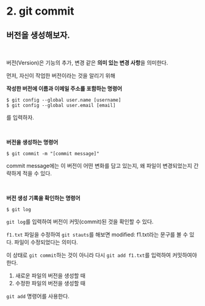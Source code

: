 # 2. git commit

## 버전을 생성해보자.

<br>

버전(Version)은 기능의 추가, 변경 같은 **의미 있는 변경 사항**을 의미한다.

먼저, 자신이 작업한 버전이라는 것을 알리기 위해

**작성한 버전에 이름과 이메일 주소를 포함하는 명령어**
```
$ git config --global user.name [username]
$ git config --global user.email [email]
```
를 입력하자.

<br>


**버전을 생성하는 명령어**
```
$ git commit -m "[commit message]"
```
commit message에는 이 버전이 어떤 변화를 담고 있는지, 왜 파일이 변경되었는지 간략하게 적을 수 있다.

<br>


**버전 생성 기록을 확인하는 명령어**


```
$ git log
```
`git log`를 입력하여 버전이 커밋(commit)된 것을 확인할 수 있다.

`f1.txt` 파일을 수정하여 `git stauts`를 해보면 modified: f1.txt라는 문구를 볼 수 있다. 파일이 수정되었다는 의미다.
 
이 상태로 `git commit`하는 것이 아니라 다시 `git add f1.txt`를 입력하여 커밋하여야 한다.

1. 새로운 파일의 버전을 생성할 때
2. 수정한 파일의 버전을 생성할 때

`git add` 명령어를 사용한다.